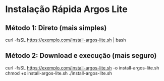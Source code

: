 # Instalação Rápida Argos Lite

## Método 1: Direto (mais simples)
curl -fsSL https://exemplo.com/install-argos-lite.sh | bash

## Método 2: Download e execução (mais seguro)
curl -fsSL https://exemplo.com/install-argos-lite.sh -o install-argos-lite.sh
chmod +x install-argos-lite.sh
./install-argos-lite.sh
